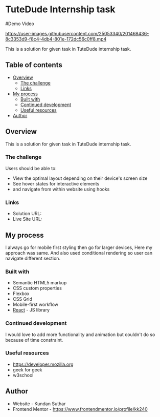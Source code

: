 # TuteDude Internship task

#Demo Video


https://user-images.githubusercontent.com/25053340/201468436-8c3353d9-f8c4-4db4-801e-172dc56c0ff8.mp4


This is a solution for given task in TuteDude internship task.

## Table of contents

- [Overview](#overview)
  - [The challenge](#the-challenge)
  - [Links](#links)
- [My process](#my-process)
  - [Built with](#built-with)
  - [Continued development](#continued-development)
  - [Useful resources](#useful-resources)
- [Author](#author)

## Overview

This is a solution for given task in TuteDude internship task.

### The challenge

Users should be able to:

- View the optimal layout depending on their device's screen size
- See hover states for interactive elements
- and navigate from within website using hooks

### Links

- Solution URL:
- Live Site URL:

## My process

I always go for mobile first styling then go for larger devices, Here my approach was same.
And also used conditional rendering so user can navigate different section.

### Built with

- Semantic HTML5 markup
- CSS custom properties
- Flexbox
- CSS Grid
- Mobile-first workflow
- [React](https://reactjs.org/) - JS library

### Continued development

I would love to add more functionality and animation but couldn't do so because of time constraint.

### Useful resources

- https://developer.mozilla.org
- geek for geek
- w3school

## Author

- Website - Kundan Suthar
- Frontend Mentor - https://www.frontendmentor.io/profile/kk240
